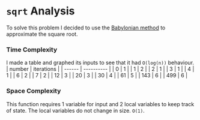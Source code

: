# `sqrt` Analysis
To solve this problem I decided to use the [Babylonian method][1] to approximate the square root.
### Time Complexity
I made a table and graphed its inputs to see that it had `O(log(n))` behaviour.
| number | iterations |
| ------ | ---------- |
| 0      | 1          |
| 1      | 2          |
| 2      | 1          |
| 3      | 1          |
| 4      | 1          |
| 6      | 2          |
| 7      | 2          |
| 12     | 3          |
| 20     | 3          |
| 30     | 4          |
| 61     | 5          |
| 143    | 6          |
| 499    | 6          |
### Space Complexity
This function requires 1 variable for input and 2 local variables to keep track of state. The local variables do not change in size. `O(1)`.

[1]: https://en.wikipedia.org/wiki/Methods_of_computing_square_roots#Babylonian_method